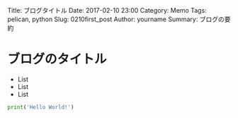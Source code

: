 Title: ブログタイトル
Date: 2017-02-10 23:00
Category:   Memo
Tags: pelican, python
Slug: 0210first_post
Author: yourname
Summary: ブログの要約


# ブログのタイトル 

- List
- List
- List

```python
print('Hello World!')
```